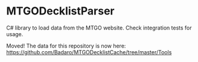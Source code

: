 # MTGODecklistParser
C# library to load data from the MTGO website. Check integration tests for usage.

Moved! The data for this repository is now here: https://github.com/Badaro/MTGODecklistCache/tree/master/Tools